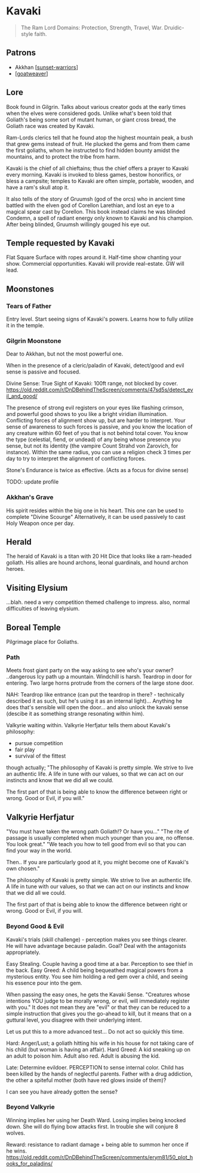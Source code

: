 # Kavaki
> The Ram Lord
Domains: Protection, Strength, Travel, War.
Druidic-style faith.

## Patrons
- Akkhan [[sunset-warriors]]
- [[goatweaver]]

## Lore
Book found in Gilgrin. Talks about various creator gods at the early times when the elves were considered gods. Unlike what's been told that Goliath's being some sort of mutant human, or giant cross bread, the Goliath race was created by Kavaki.

Ram-Lords clerics tell that he found atop the highest mountain peak, a bush that grew gems instead of fruit. He plucked the gems and from them came the first goliaths, whom he instructed to find hidden bounty amidst the mountains, and to protect the tribe from harm.

Kavaki is the chief of all chieftains; thus the chief offers a prayer to Kavaki every morning. Kavaki is invoked to bless games, bestow honorifics, or bless a campsite; temples to Kavaki are often simple, portable, wooden, and have a ram's skull atop it.

It also tells of the story of Gruumsh (god of the orcs) who in ancient time battled with the elven god of Corellon Larethian, and lost an eye to a magical spear cast by Corellon. This book instead claims he was blinded Condemn, a spell of radiant energy only known to Kavaki and his champion. After being blinded, Gruumsh willingly gouged his eye out.

## Temple requested by Kavaki
Flat Square Surface with ropes around it.
Half-time show chanting your show. Commercial opportunities.
Kavaki will provide real-estate. GW will lead.

## Moonstones
### Tears of Father
Entry level. Start seeing signs of Kavaki's powers. Learns how to fully utilize it in the temple.

### Gilgrin Moonstone
Dear to Akkhan, but not the most powerful one.

When in the presence of a cleric/paladin of Kavaki, detect/good and evil sense is passive and focused.

Divine Sense: True Sight of Kavaki: 100ft range, not blocked by cover.
https://old.reddit.com/r/DnDBehindTheScreen/comments/47sd5s/detect_evil_and_good/

The presence of strong evil registers on your eyes like flashing crimson, and powerful good shows to you like a bright viridian illumination. Conflicting forces of alignment show up, but are harder to interpret. Your sense of awareness to such forces is passive, and you know the location of any creature within 60 feet of you that is not behind total cover. You know the type (celestial, fiend, or undead) of any being whose presence you sense, but not its identity (the vampire Count Strahd von Zarovich, for instance). Within the same radius, you can use a religion check 3 times per day to try to interpret the alignment of conflicting forces.

Stone's Endurance is twice as effective.
(Acts as a focus for divine sense)

TODO: update profile
### Akkhan's Grave
His spirit resides within the big one in his heart.
This one can be used to complete "Divine Scourge"
Alternatively, it can be used passively to cast Holy Weapon once per day.

## Herald
The herald of Kavaki is a titan with 20 Hit Dice that looks like a ram-headed goliath. His allies are hound archons, leonal guardinals, and hound archon heroes.

## Visiting Elysium
...blah. need a very competition themed challenge to impress. also, normal difficulties of leaving elysium.

## Boreal Temple
Pilgrimage place for Goliaths.

### Path
Meets frost giant party on the way asking to see who's your owner? ..dangerous
Icy path up a mountain. Windchill is harsh. Teardrop in door for entering. Two large horns protrude from the corners of the large stone door.

NAH: Teardrop like entrance (can put the teardrop in there? - technically described it as such, but he's using it as an internal light)… Anything he does that's sensible will open the door... and also unlock the kavaki sense (descibe it as something strange resonating within him).

Valkyrie waiting within.
Valkyrie Herfjatur tells them about Kavaki's philosophy:
- pursue competition
- fair play
- survival of the fittest

though actually;
"The philosophy of Kavaki is pretty simple. We strive to live an authentic life. A life in tune with our values, so that we can act on our instincts and know that we did all we could.

The first part of that is being able to know the difference between right or wrong. Good or Evil, if you will."

## Valkyrie Herfjatur
"You must have taken the wrong path Goliath!? Or have you..."
"The rite of passage is usually completed when much younger than you are, no offense. You look great."
"We teach you how to tell good from evil so that you can find your way in the world.

Then.. If you are particularly good at it, you might become one of Kavaki's own chosen."

The philosophy of Kavaki is pretty simple. We strive to live an authentic life. A life in tune with our values, so that we can act on our instincts and know that we did all we could.

The first part of that is being able to know the difference between right or wrong. Good or Evil, if you will.

### Beyond Good & Evil
Kavaki's trials (skill challenge) - perception makes you see things clearer.
He will have advantage because paladin. Goal? Deal with the antagonists appropriately.

Easy Stealing. Couple having a good time at a bar. Perception to see thief in the back.
Easy Greed: A child being bequeathed magical powers from a mysterious entity. You see him holding a red gem over a child, and seeing his essence pour into the gem.

When passing the easy ones, he gets the Kavaki Sense. "Creatures whose intentions YOU judge to be morally wrong, or evil, will immediately register with you." It does not mean they are "evil" or that they can be reduced to a simple instruction that gives you the go-ahead to kill, but it means that on a guttural level, you disagree with their underlying intent.

Let us put this to a more advanced test... Do not act so quickly this time.

Hard: Anger/Lust; a goliath hitting his wife in his house for not taking care of his child (but woman is having an affair).
Hard Greed: A kid sneaking up on an adult to poison him. Adult also red. Adult is abusing the kid.

Late: Determine evildoer. PERCEPTION to sense internal color. Child has been killed by the hands of neglectful parents. Father with a drug addiction, the other a spiteful mother (both have red glows inside of them)?

I can see you have already gotten the sense?

### Beyond Valkyrie
Winning implies her using her Death Ward.
Losing implies being knocked down.
She will do flying bow attacks first. In trouble she will conjure 8 wolves.

Reward: resistance to radiant damage + being able to summon her once if he wins.
https://old.reddit.com/r/DnDBehindTheScreen/comments/erym81/50_plot_hooks_for_paladins/

[//begin]: # "Autogenerated link references for markdown compatibility"
[sunset-warriors]: ../factions/sunset-warriors "Sunset Warriors"
[goatweaver]: ../pcs/goatweaver "Goatweaver"
[//end]: # "Autogenerated link references"
